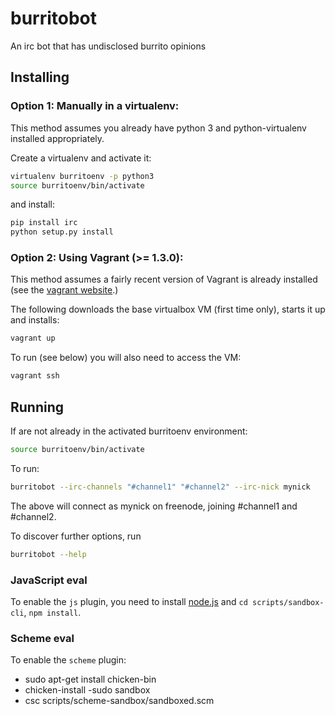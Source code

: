 # burritobot

An irc bot that has undisclosed burrito opinions

## Installing

### Option 1: Manually in a virtualenv:

This method assumes you already have python 3 and python-virtualenv installed
appropriately.

Create a virtualenv and activate it:
```sh
virtualenv burritoenv -p python3
source burritoenv/bin/activate
```

and install:
```sh
pip install irc
python setup.py install
```

### Option 2: Using Vagrant (>= 1.3.0):

This method assumes a fairly recent version of Vagrant is already installed
(see the [vagrant website](http://www.vagrantup.com).)

The following downloads the base virtualbox VM (first time only), starts it up
and installs:

```sh
vagrant up
```

To run (see below) you will also need to access the VM:

```sh
vagrant ssh
```

## Running

If are not already in the activated burritoenv environment:
```sh
source burritoenv/bin/activate
```

To run:
```sh
burritobot --irc-channels "#channel1" "#channel2" --irc-nick mynick
```

The above will connect as mynick on freenode, joining #channel1 and #channel2.


To discover further options, run

```sh
burritobot --help
```


### JavaScript eval

To enable the `js` plugin, you need to install [node.js](http://nodejs.org)
and `cd scripts/sandbox-cli`, `npm install`.

### Scheme eval

To enable the `scheme` plugin:

- sudo apt-get install chicken-bin
- chicken-install -sudo sandbox
- csc scripts/scheme-sandbox/sandboxed.scm
